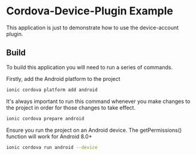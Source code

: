 # Cordova-Device-Plugin Example

This application is just to demonstrate how to use the device-account plugin.

## Build

To build this application you will need to run a series of commands.

Firstly, add the Android platform to the project

```bash
ionic cordova platform add android
```

It's always important to run this command whenever you make changes to the project in order for those changes to take effect.

```bash
ionic cordova prepare android
```

Ensure you run the project on an Android device. The getPermissions() function will work for Android 8.0+

```bash
ionic cordova run android --device
```

